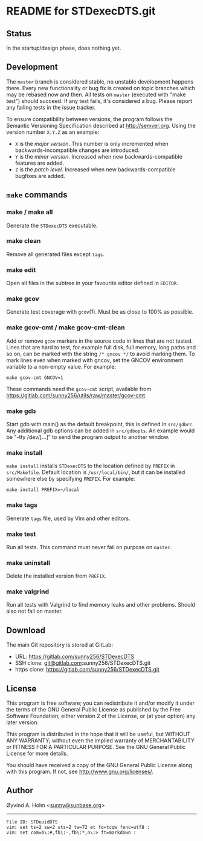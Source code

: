 # README for STDexecDTS.git

## Status

In the startup/design phase, does nothing yet.

## Development

The `master` branch is considered stable, no unstable development
happens there. Every new functionality or bug fix is created on topic
branches which may be rebased now and then. All tests on `master`
(executed with "make test") should succeed. If any test fails, it's
considered a bug. Please report any failing tests in the issue tracker.

To ensure compatibility between versions, the program follows the
Semantic Versioning Specification described at <http://semver.org>.
Using the version number `X.Y.Z` as an example:

  - `X` is the *major version*. This number is only incremented when
    backwards-incompatible changes are introduced.
  - `Y` is the *minor version*. Increased when new backwards-compatible
    features are added.
  - `Z` is the *patch level*. Increased when new backwards-compatible
    bugfixes are added.

## `make` commands

### make / make all

Generate the `STDexecDTS` executable.

### make clean

Remove all generated files except `tags`.

### make edit

Open all files in the subtree in your favourite editor defined in
`EDITOR`.

### make gcov

Generate test coverage with `gcov`(1). Must be as close to 100% as
possible.

### make gcov-cmt / make gcov-cmt-clean

Add or remove `gcov` markers in the source code in lines that are not
tested. Lines that are hard to test, for example full disk, full memory,
long paths and so on, can be marked with the string `/* gncov */` to
avoid marking them. To mark lines even when marked with gncov, set the
GNCOV environment variable to a non-empty value. For example:

    make gcov-cmt GNCOV=1

These commands need the `gcov-cmt` script, available from
<https://gitlab.com/sunny256/utils/raw/master/gcov-cmt>.

### make gdb

Start gdb with main() as the default breakpoint, this is defined in
`src/gdbrc`. Any additional gdb options can be added in `src/gdbopts`.
An example would be "-tty /dev/\[...\]" to send the program output to
another window.

### make install

`make install` installs `STDexecDTS` to the location defined by `PREFIX`
in `src/Makefile`. Default location is `/usr/local/bin/`, but it can be
installed somewhere else by specifying `PREFIX`. For example:

    make install PREFIX=~/local

### make tags

Generate `tags` file, used by Vim and other editors.

### make test

Run all tests. This command must never fail on purpose on `master`.

### make uninstall

Delete the installed version from `PREFIX`.

### make valgrind

Run all tests with Valgrind to find memory leaks and other problems.
Should also not fail on master.

## Download

The main Git repository is stored at GitLab:

  - URL: <https://gitlab.com/sunny256/STDexecDTS>
  - SSH clone: git@gitlab.com:sunny256/STDexecDTS.git
  - https clone: <https://gitlab.com/sunny256/STDexecDTS.git>

## License

This program is free software; you can redistribute it and/or modify it
under the terms of the GNU General Public License as published by the
Free Software Foundation; either version 2 of the License, or (at your
option) any later version.

This program is distributed in the hope that it will be useful, but
WITHOUT ANY WARRANTY; without even the implied warranty of
MERCHANTABILITY or FITNESS FOR A PARTICULAR PURPOSE. See the GNU General
Public License for more details.

You should have received a copy of the GNU General Public License along
with this program. If not, see <http://www.gnu.org/licenses/>.

## Author

Øyvind A. Holm \<<sunny@sunbase.org>\>

-----

    File ID: STDuuidDTS
    vim: set ts=2 sw=2 sts=2 tw=72 et fo=tcqw fenc=utf8 :
    vim: set com=b\:#,fb\:-,fb\:*,n\:> ft=markdown :
